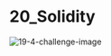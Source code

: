 # 20_Solidity
![19-4-challenge-image](https://user-images.githubusercontent.com/95944553/166399775-d9c3878e-2f70-435c-b57a-89f3badfa9b4.png)
